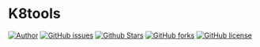 # K8tools
[![Author](https://img.shields.io/badge/Author-k8gege-blueviolet)](https://github.com/k8gege)
[![GitHub issues](https://img.shields.io/github/issues/k8gege/K8tools)](https://github.com/k8gege/K8tools/issues) 
[![Github Stars](https://img.shields.io/github/stars/k8gege/K8tools)](https://github.com/k8gege/K8tools/stargazers) 
[![GitHub forks](https://img.shields.io/github/forks/k8gege/K8tools)](https://github.com/k8gege/K8tools/network/members)
[![GitHub license](https://img.shields.io/github/license/k8gege/K8tools)](https://github.com/k8gege/K8tools/blob/master/LICENSE)

